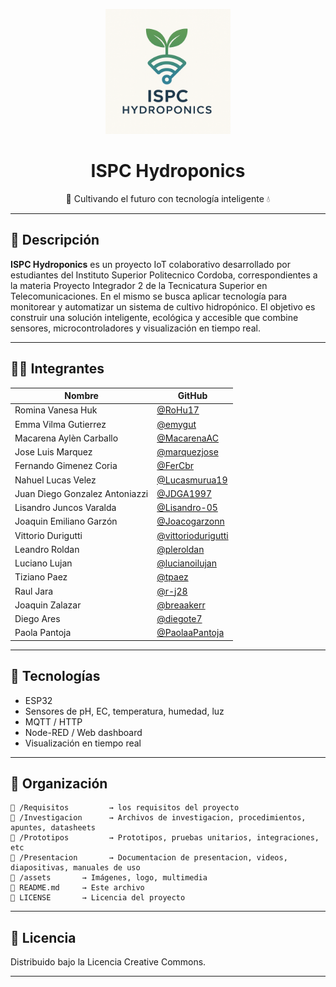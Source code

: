 <p align="center">
  <img src="E-Assets/logo.png" width="200" alt="ISPC Hydroponics logo"/>
</p>

<h1 align="center">ISPC Hydroponics</h1>

<p align="center">
  🌱 Cultivando el futuro con tecnología inteligente 💧
</p>

---

## 📌 Descripción

**ISPC Hydroponics** es un proyecto IoT colaborativo desarrollado por estudiantes del Instituto Superior Politecnico Cordoba, correspondientes a la materia Proyecto Integrador 2 de la Tecnicatura Superior en Telecomunicaciones.
En el mismo se busca aplicar tecnología para monitorear y automatizar un sistema de cultivo hidropónico. 
El objetivo es construir una solución inteligente, ecológica y accesible que combine sensores, microcontroladores y visualización en tiempo real.

---

## 🧑‍💻 Integrantes

| Nombre                        | GitHub                                 |
|------------------------------|----------------------------------------|
| Romina Vanesa Huk            | [@RoHu17](https://github.com/RoHu17) |
| Emma Vilma Gutierrez         | [@emygut](https://github.com/emygut) |
| Macarena Aylèn Carballo      | [@MacarenaAC](https://github.com/MacarenaAC) |
| Jose Luis Marquez            | [@marquezjose](https://github.com/marquezjose) |
| Fernando Gimenez Coria       | [@FerCbr](https://github.com/FerCbr) |
| Nahuel Lucas Velez           | [@Lucasmurua19](https://github.com/Lucasmurua19) |
| Juan Diego Gonzalez Antoniazzi | [@JDGA1997](https://github.com/JDGA1997) |
| Lisandro Juncos Varalda      | [@Lisandro-05](https://github.com/Lisandro-05) |
| Joaquin Emiliano Garzón      | [@Joacogarzonn](https://github.com/Joacogarzonn) |
| Vittorio Durigutti           | [@vittoriodurigutti](https://github.com/vittoriodurigutti) |
| Leandro Roldan               | [@pleroldan](https://github.com/pleroldan) |
| Luciano Lujan                | [@lucianoilujan](https://github.com/lucianoilujan) |
| Tiziano Paez                 | [@tpaez](https://github.com/tpaez) |
| Raul Jara                    | [@r-j28](https://github.com/r-j28) |
| Joaquin Zalazar              | [@breaakerr](https://github.com/breaakerr) |
| Diego Ares                   | [@diegote7](https://github.com/diegote7) |
| Paola Pantoja                | [@PaolaaPantoja](https://github.com/PaolaaPantoja) |

---

## 🚀 Tecnologías

- ESP32
- Sensores de pH, EC, temperatura, humedad, luz
- MQTT / HTTP
- Node-RED / Web dashboard
- Visualización en tiempo real

---

## 📂 Organización

```
📁 /Requisitos         → los requisitos del proyecto  
📁 /Investigacion      → Archivos de investigacion, procedimientos, apuntes, datasheets 
📁 /Prototipos         → Prototipos, pruebas unitarios, integraciones, etc 
📁 /Presentacion       → Documentacion de presentacion, videos, diapositivas, manuales de uso
📁 /assets       → Imágenes, logo, multimedia  
📄 README.md     → Este archivo  
📄 LICENSE       → Licencia del proyecto
```

---

## 📄 Licencia

Distribuido bajo la Licencia Creative Commons.

---